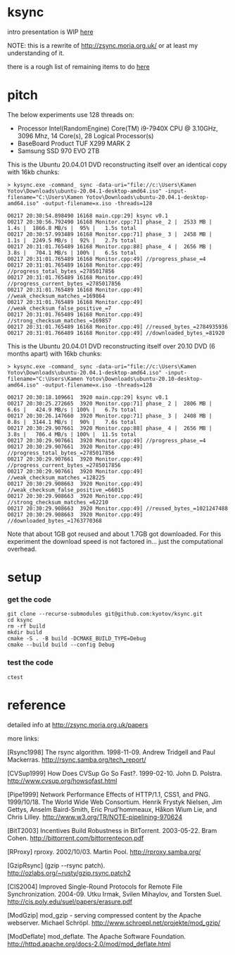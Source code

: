 # ksync

intro presentation is WIP [here](https://www.icloud.com/keynote/0xYX50qkePJ4hi4nuu4fmyNPQ#Untitled)

NOTE: this is a rewrite of http://zsync.moria.org.uk/ or at least my understanding of it.

there is a rough list of remaining items to do [here](todo.md)

# pitch

The below experiments use 128 threads on:

* Processor Intel(RandomEngine) Core(TM) i9-7940X CPU @ 3.10GHz, 3096 Mhz, 14 Core(s), 28 Logical Processor(s)
* BaseBoard Product TUF X299 MARK 2
* Samsung SSD 970 EVO 2TB

This is the Ubuntu 20.04.01 DVD reconstructing itself over an identical copy with 16kb chunks:

```
> kysync.exe -command_ sync -data-uri="file://c:\Users\Kamen Yotov\Downloads\ubuntu-20.04.1-desktop-amd64.iso" -input-filename="C:\Users\Kamen Yotov\Downloads\ubuntu-20.04.1-desktop-amd64.iso" -output-filename=x.iso -threads=128

O0217 20:30:54.898490 16168 main.cpp:29] ksync v0.1                                                                     
O0217 20:30:56.792490 16168 Monitor.cpp:71] phase_ 2 |  2533 MB |   1.4s |  1866.8 MB/s |  95% |   1.5s total            
O0217 20:30:57.993489 16168 Monitor.cpp:71] phase_ 3 |  2458 MB |   1.1s |  2249.5 MB/s |  92% |   2.7s total            
O0217 20:31:01.765489 16168 Monitor.cpp:88] phase_ 4 |  2656 MB |   3.8s |   704.1 MB/s | 100% |   6.5s total            
O0217 20:31:01.765489 16168 Monitor.cpp:49] //progress_phase_=4                                                           
O0217 20:31:01.765489 16168 Monitor.cpp:49] //progress_total_bytes_=2785017856                                             
O0217 20:31:01.765489 16168 Monitor.cpp:49] //progress_current_bytes_=2785017856                                           
O0217 20:31:01.765489 16168 Monitor.cpp:49] //weak_checksum_matches_=169864                                                
O0217 20:31:01.765489 16168 Monitor.cpp:49] //weak_checksum_false_positive_=7                                               
O0217 20:31:01.765489 16168 Monitor.cpp:49] //strong_checksum_matches_=169857                                              
O0217 20:31:01.765489 16168 Monitor.cpp:49] //reused_bytes_=2784935936                                                    
O0217 20:31:01.766489 16168 Monitor.cpp:49] //downloaded_bytes_=81920                                                     
```

This is the Ubuntu 20.04.01 DVD reconstructing itself over 20.10 DVD (6 months apart) with 16kb chunks:

```
> kysync.exe -command_ sync -data-uri="file://c:\Users\Kamen Yotov\Downloads\ubuntu-20.04.1-desktop-amd64.iso" -input-filename="C:\Users\Kamen Yotov\Downloads\ubuntu-20.10-desktop-amd64.iso" -output-filename=x.iso -threads=128

O0217 20:30:18.109661  3920 main.cpp:29] ksync v0.1                                                                     
O0217 20:30:25.272665  3920 Monitor.cpp:71] phase_ 2 |  2806 MB |   6.6s |   424.9 MB/s | 100% |   6.7s total            
O0217 20:30:26.147660  3920 Monitor.cpp:71] phase_ 3 |  2408 MB |   0.8s |  3144.1 MB/s |  90% |   7.6s total            
O0217 20:30:29.907661  3920 Monitor.cpp:88] phase_ 4 |  2656 MB |   3.8s |   706.4 MB/s | 100% |  11.5s total            
O0217 20:30:29.907661  3920 Monitor.cpp:49] //progress_phase_=4                                                           
O0217 20:30:29.907661  3920 Monitor.cpp:49] //progress_total_bytes_=2785017856                                             
O0217 20:30:29.907661  3920 Monitor.cpp:49] //progress_current_bytes_=2785017856                                           
O0217 20:30:29.907661  3920 Monitor.cpp:49] //weak_checksum_matches_=128225                                                
O0217 20:30:29.908663  3920 Monitor.cpp:49] //weak_checksum_false_positive_=66015                                           
O0217 20:30:29.908663  3920 Monitor.cpp:49] //strong_checksum_matches_=62210                                               
O0217 20:30:29.908663  3920 Monitor.cpp:49] //reused_bytes_=1021247488                                                    
O0217 20:30:29.908663  3920 Monitor.cpp:49] //downloaded_bytes_=1763770368                                                
```

Note that about 1GB got reused and about 1.7GB got downloaded. For this experiment the download speed is not factored
in... just the computational overhead.

# setup

### get the code

```shell
git clone --recurse-submodules git@github.com:kyotov/ksync.git
cd ksync
rm -rf build 
mkdir build
cmake -S . -B build -DCMAKE_BUILD_TYPE=Debug
cmake --build build --config Debug
```

### test the code
```shell
ctest
```


# reference

detailed info at http://zsync.moria.org.uk/papers

more links:

[Rsync1998] The rsync algorithm. 1998-11-09. Andrew Tridgell and Paul Mackerras. http://rsync.samba.org/tech_report/

[CVSup1999] How Does CVSup Go So Fast?. 1999-02-10. John D. Polstra. http://www.cvsup.org/howsofast.html

[Pipe1999] Network Performance Effects of HTTP/1.1, CSS1, and PNG. 1999/10/18. The World Wide Web Consortium. Henrik
Frystyk Nielsen, Jim Gettys, Anselm Baird-Smith, Eric Prud'hommeaux, Håkon Wium Lie, and Chris
Lilley. http://www.w3.org/TR/NOTE-pipelining-970624

[BitT2003] Incentives Build Robustness in BitTorrent. 2003-05-22. Bram Cohen. http://bittorrent.com/bittorrentecon.pdf

[RProxy] rproxy. 2002/10/03. Martin Pool. http://rproxy.samba.org/

[GzipRsync] (gzip --rsync patch). http://ozlabs.org/~rusty/gzip.rsync.patch2

[CIS2004] Improved Single-Round Protocols for Remote File Synchronization. 2004-09. Utku Irmak, Svilen Mihaylov, and
Torsten Suel. http://cis.poly.edu/suel/papers/erasure.pdf

[ModGzip] mod_gzip - serving compressed content by the Apache webserver. Michael
Schröpl. http://www.schroepl.net/projekte/mod_gzip/

[ModDeflate] mod_deflate. The Apache Software Foundation. http://httpd.apache.org/docs-2.0/mod/mod_deflate.html
